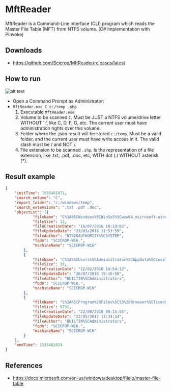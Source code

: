 # MftReader
MftReader is a Command-Line interface (CLI) program which reads the Master File Table (MFT) from NTFS volume.
(C# Implementation with PInvoke)

## Downloads

- https://github.com/Scicrop/MftReader/releases/latest

## How to run

![alt text](https://github.com/Scicrop/MftReader/blob/master/dist/mftreader-capture.png?raw=true "MftReader ScreenShot")

- Open a Command Prompt as Administrator:
- `MftReader.exe C c:/temp .shp`
  1. Executable `MftReader.exe`
  2. Volume to be scanned `C`. Must be JUST a NTFS volume/drive letter WITHOUT ':', like C, D, F, G, etc. The current user must have administration rights over this volume.
  3. Folder where the .json result will be stored `c:/temp`. Must be a valid folder, and the current user must have write access in it. The valid slash must be / and NOT \\.
  4. File extension to be scanned `.shp`. Is the representation of a file extension, like .txt, .pdf, .doc, etc, WITH dot (.) WITHOUT asterisk (*).

## Result example

```json
{
	"initTime": 1535481071,
	"search_volume": "C",
	"report_folder": "c:/windows/temp",
	"search_extensions": ".txt .pdf .doc",
	"objectLst": [{
			"fileName": "C%3A%5CWindows%5CWinSxS%5Cwow64_microsoft-windows-mccs-syncutil_31bf3856ad364e35_10.0.14393.0_none_fe5045edee3ebb3e%5CLiveDomainList.txt",
			"fileSize": 12,
			"fileCreationDate": "16/07/2016 10:19:02",
			"fileUpdateDate": "23/03/2018 11:53:59",
			"fileAuthor": "NT%20AUTHORITY%5CSYSTEM",
			"fqdn": "SCICROP-W16.",
			"machineName": "SCICROP-W16"
		},
		{
			"fileName": "C%3A%5CUsers%5CAdministrator%5CAppData%5CLocal%5CMicrosoft%5CVisualStudio%5CSettingsLogs%5Cheader.txt",
			"fileSize": 38,
			"fileCreationDate": "12/02/2018 14:54:12",
			"fileUpdateDate": "26/07/2018 19:16:58",
			"fileAuthor": "BUILTIN%5CAdministrators",
			"fqdn": "SCICROP-W16.",
			"machineName": "SCICROP-W16"
		},
		{
			"fileName": "C%3A%5CProgram%20Files%5CS3%20Browser%5Clicense.txt",
			"fileSize": 5731,
			"fileCreationDate": "22/08/2018 09:15:55",
			"fileUpdateDate": "22/05/2017 13:34:24",
			"fileAuthor": "BUILTIN%5CAdministrators",
			"fqdn": "SCICROP-W16.",
			"machineName": "SCICROP-W16"
		}
	],
	"endTime": 1535481074
}
```

## References

- https://docs.microsoft.com/en-us/windows/desktop/fileio/master-file-table
